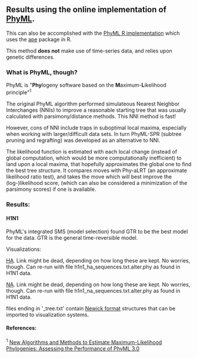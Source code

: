 ## Results using the online implementation of [PhyML](http://www.atgc-montpellier.fr/phyml/). 

This can also be accomplished with the [PhyML R implementation](https://www.rdocumentation.org/packages/ape/versions/5.4-1/topics/phymltest) which uses the [ape](https://cran.r-project.org/web/packages/ape/ape.pdf) package in R.

This method **does not** make use of time-series data, and relies upon genetic differences.

### What is PhyML, though?

PhyML is "**Phy**logeny software based on the **M**aximum-**L**ikelihood principle"<sup>1</sup>

The original PhyML algorithm performed simulateous Nearest Neighbor Interchanges (NNIs) to improve a reasonable starting tree that was usually calculated with parsimony/distance methods. This NNI method is fast!

However, cons of NNI include traps in suboptimal local maxima, especially when working with larger/difficult data sets. In turn PhyML-SPR (subtree pruning and regrafting) was developed as an alternative to NNI.

The likelihood function is estimated with each local change (instead of global computation, which would be more computationally inefficient) to land upon a local maxima, that hopefully approximates the global one to find the best tree structure. It compares moves with Phy-aLRT (an approximate likelihood ratio test), and takes the move which will best improve the (log-)likelihood score, (which can also be considered a minimization of the parsimony scores) if one is available.

### Results:

#### H1N1

PhyML's integrated SMS (model selection) found GTR to be the best model for the data. GTR is the general time-reversible model.

Visualizations:

[HA](http://www.atgc-montpellier.fr/presto/index.php?tree=20201130-011320_Wv25/h1n1_ha_sequences_txt_alter_phy_phyml_tree.txt). Link might be dead, depending on how long these are kept. No worries, though. Can re-run with file h1n1_ha_sequences.txt.alter.phy as found in H1N1 data.

[NA](http://www.atgc-montpellier.fr/presto/index.php?tree=20201130-012900_Jg78/h1n1_na_sequences_txt_alter_phy_phyml_tree.txt). Link might be dead, depending on how long these are kept. No worries, though. Can re-run with file h1n1_na_sequences.txt.alter.phy as found in H1N1 data.

files ending in '_tree.txt' contain [Newick format](https://evolution.gs.washington.edu/phylip/newicktree.html) structures that can be imported to visualization systems.

#### References: 

<sup>1</sup> [New Algorithms and Methods to Estimate Maximum-Likelihood Phylogenies: Assessing the Performance of PhyML 3.0](http://www.atgc-montpellier.fr/download/papers/phyml_2010.pdf)
